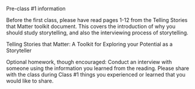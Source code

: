 Pre-class #1 information

Before the first class, please have read pages 1-12 from the Telling Stories that Matter toolkit document. 
This covers the introduction of why you should study storytelling, and also the interviewing process of storytelling.

Telling Stories that Matter: A Toolkit for Exploring your Potential as a Storyteller  

Optional homework, though encouraged: Conduct an interview with someone using the information you learned from the reading. Please share with the class during Class #1 things you experienced or learned that you would like to share. 
